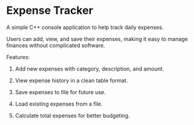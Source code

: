 # Expense Tracker

A simple C++ console application to help track daily expenses.

Users can add, view, and save their expenses, making it easy to manage finances without complicated software.

Features:

1. Add new expenses with category, description, and amount.

2. View expense history in a clean table format.

3. Save expenses to file for future use.

4. Load existing expenses from a file.

5. Calculate total expenses for better budgeting.
